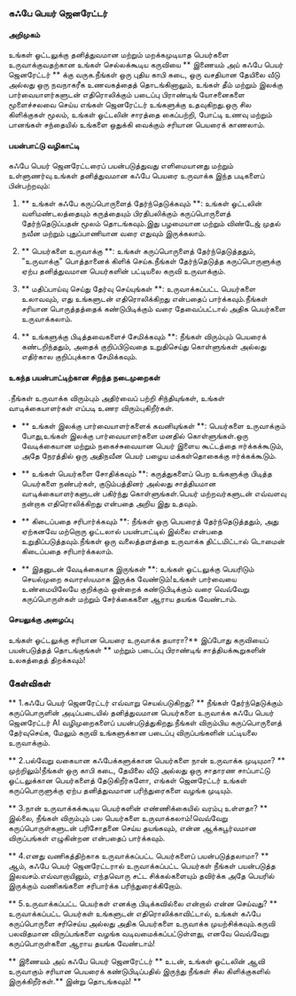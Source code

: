 ### கஃபே பெயர் ஜெனரேட்டர்

#### அறிமுகம்
உங்கள் ஓட்டலுக்கு தனித்துவமான மற்றும் மறக்கமுடியாத பெயர்களை உருவாக்குவதற்கான உங்கள் செல்லக்கூடிய கருவியை ** இணையம் அய் கஃபே பெயர் ஜெனரேட்டர் ** க்கு வருக.நீங்கள் ஒரு புதிய காபி கடை, ஒரு வசதியான தேயிலை வீடு அல்லது ஒரு நவநாகரீக உணவகத்தைத் தொடங்கினாலும், உங்கள் தீம் மற்றும் இலக்கு பார்வையாளர்களுடன் எதிரொலிக்கும் படைப்பு பிராண்டிங் யோசனைகளை மூளைச்சலவை செய்ய எங்கள் ஜெனரேட்டர் உங்களுக்கு உதவுகிறது.ஒரு சில கிளிக்குகள் மூலம், உங்கள் ஓட்டலின் சாரத்தை கைப்பற்றி, போட்டி உணவு மற்றும் பானங்கள் சந்தையில் உங்களை ஒதுக்கி வைக்கும் சரியான பெயரைக் காணலாம்.

#### பயன்பாட்டு வழிகாட்டி
கஃபே பெயர் ஜெனரேட்டரைப் பயன்படுத்துவது எளிமையானது மற்றும் உள்ளுணர்வு.உங்கள் தனித்துவமான கஃபே பெயரை உருவாக்க இந்த படிகளைப் பின்பற்றவும்:

1. ** உங்கள் கஃபே கருப்பொருளைத் தேர்ந்தெடுக்கவும் **: உங்கள் ஓட்டலின் வளிமண்டலத்தையும் கருத்தையும் பிரதிபலிக்கும் கருப்பொருளைத் தேர்ந்தெடுப்பதன் மூலம் தொடங்கவும்.இது பழமையான மற்றும் விண்டேஜ் முதல் நவீன மற்றும் புதுப்பாணியான வரை எதுவும் இருக்கலாம்.

2. ** பெயர்களை உருவாக்கு **: உங்கள் கருப்பொருளைத் தேர்ந்தெடுத்ததும், "உருவாக்கு" பொத்தானைக் கிளிக் செய்க.நீங்கள் தேர்ந்தெடுத்த கருப்பொருளுக்கு ஏற்ப தனித்துவமான பெயர்களின் பட்டியலை கருவி உருவாக்கும்.

3. ** மதிப்பாய்வு செய்து தேர்வு செய்யுங்கள் **: உருவாக்கப்பட்ட பெயர்களை உலாவவும், எது உங்களுடன் எதிரொலிக்கிறது என்பதைப் பார்க்கவும்.நீங்கள் சரியான பொருத்தத்தைக் கண்டுபிடிக்கும் வரை தேவைப்பட்டால் அதிக பெயர்களை உருவாக்கலாம்.

4. ** உங்களுக்கு பிடித்தவைகளைச் சேமிக்கவும் **: நீங்கள் விரும்பும் பெயரைக் கண்டறிந்ததும், அதைக் குறிப்பிடுவதை உறுதிசெய்து கொள்ளுங்கள் அல்லது எதிர்கால குறிப்புக்காக சேமிக்கவும்.

#### உகந்த பயன்பாட்டிற்கான சிறந்த நடைமுறைகள்
.நீங்கள் உருவாக்க விரும்பும் அதிர்வைப் பற்றி சிந்தியுங்கள், உங்கள் வாடிக்கையாளர்கள் எப்படி உணர விரும்புகிறீர்கள்.

- ** உங்கள் இலக்கு பார்வையாளர்களைக் கவனியுங்கள் **: பெயர்களை உருவாக்கும் போது, ​​உங்கள் இலக்கு பார்வையாளர்களை மனதில் கொள்ளுங்கள்.ஒரு வேடிக்கையான மற்றும் நகைச்சுவையான பெயர் இளைய கூட்டத்தை ஈர்க்கக்கூடும், அதே நேரத்தில் ஒரு அதிநவீன பெயர் பழைய மக்கள்தொகைக்கு ஈர்க்கக்கூடும்.

- ** உங்கள் பெயர்களை சோதிக்கவும் **: கருத்துகளைப் பெற உங்களுக்கு பிடித்த பெயர்களை நண்பர்கள், குடும்பத்தினர் அல்லது சாத்தியமான வாடிக்கையாளர்களுடன் பகிர்ந்து கொள்ளுங்கள்.பெயர் மற்றவர்களுடன் எவ்வளவு நன்றாக எதிரொலிக்கிறது என்பதை அறிய இது உதவும்.

- ** கிடைப்பதை சரிபார்க்கவும் **: நீங்கள் ஒரு பெயரைத் தேர்ந்தெடுத்ததும், அது ஏற்கனவே மற்றொரு ஓட்டலால் பயன்பாட்டில் இல்லை என்பதை உறுதிப்படுத்தவும்.நீங்கள் ஒரு வலைத்தளத்தை உருவாக்க திட்டமிட்டால் டொமைன் கிடைப்பதை சரிபார்க்கலாம்.

- ** இதனுடன் வேடிக்கையாக இருங்கள் **: உங்கள் ஓட்டலுக்கு பெயரிடும் செயல்முறை சுவாரஸ்யமாக இருக்க வேண்டும்!உங்கள் பார்வையை உண்மையிலேயே குறிக்கும் ஒன்றைக் கண்டுபிடிக்கும் வரை வெவ்வேறு கருப்பொருள்கள் மற்றும் சேர்க்கைகளை ஆராய தயங்க வேண்டாம்.

#### செயலுக்கு அழைப்பு
உங்கள் ஓட்டலுக்கு சரியான பெயரை உருவாக்க தயாரா?** இப்போது கருவியைப் பயன்படுத்தத் தொடங்குங்கள் ** மற்றும் படைப்பு பிராண்டிங் சாத்தியக்கூறுகளின் உலகத்தைத் திறக்கவும்!

### கேள்விகள்

** 1.கஃபே பெயர் ஜெனரேட்டர் எவ்வாறு செயல்படுகிறது? **
நீங்கள் தேர்ந்தெடுக்கும் கருப்பொருளின் அடிப்படையில் தனித்துவமான பெயர்களை உருவாக்க கஃபே பெயர் ஜெனரேட்டர் AI வழிமுறைகளைப் பயன்படுத்துகிறது.நீங்கள் விரும்பிய கருப்பொருளைத் தேர்வுசெய்க, மேலும் கருவி உங்களுக்கான படைப்பு விருப்பங்களின் பட்டியலை உருவாக்கும்.

** 2.பல்வேறு வகையான கஃபேக்களுக்கான பெயர்களை நான் உருவாக்க முடியுமா? **
முற்றிலும்!நீங்கள் ஒரு காபி கடை, தேயிலை வீடு அல்லது ஒரு சாதாரண சாப்பாட்டு ஓட்டலுக்கான பெயர்களைத் தேடுகிறீர்களோ, எங்கள் ஜெனரேட்டர் உங்கள் கருப்பொருளுக்கு ஏற்ப தனித்துவமான பரிந்துரைகளை வழங்க முடியும்.

** 3.நான் உருவாக்கக்கூடிய பெயர்களின் எண்ணிக்கையில் வரம்பு உள்ளதா? **
இல்லை, நீங்கள் விரும்பும் பல பெயர்களை உருவாக்கலாம்!வெவ்வேறு கருப்பொருள்களுடன் பரிசோதனை செய்ய தயங்கவும், என்ன ஆக்கபூர்வமான விருப்பங்கள் எழுகின்றன என்பதைப் பார்க்கவும்.

** 4.எனது வணிகத்திற்காக உருவாக்கப்பட்ட பெயர்களைப் பயன்படுத்தலாமா? **
ஆம், கஃபே பெயர் ஜெனரேட்டரால் உருவாக்கப்பட்ட பெயர்கள் நீங்கள் பயன்படுத்த இலவசம்.எவ்வாறாயினும், எந்தவொரு சட்ட சிக்கல்களையும் தவிர்க்க அதே பெயரில் இருக்கும் வணிகங்களை சரிபார்க்க பரிந்துரைக்கிறோம்.

** 5.உருவாக்கப்பட்ட பெயர்கள் எனக்கு பிடிக்கவில்லை என்றால் என்ன செய்வது? **
உருவாக்கப்பட்ட பெயர்கள் உங்களுடன் எதிரொலிக்காவிட்டால், உங்கள் கஃபே கருப்பொருளை சரிசெய்ய அல்லது அதிக பெயர்களை உருவாக்க முயற்சிக்கவும்.கருவி பலவிதமான விருப்பங்களை வழங்க வடிவமைக்கப்பட்டுள்ளது, எனவே வெவ்வேறு கருப்பொருள்களை ஆராய தயங்க வேண்டாம்!

** இணையம் அய் கஃபே பெயர் ஜெனரேட்டர் ** உடன், உங்கள் ஓட்டலின் ஆவி உருவாகும் சரியான பெயரைக் கண்டுபிடிப்பதில் இருந்து நீங்கள் சில கிளிக்குகளில் இருக்கிறீர்கள்.** இன்று தொடங்கவும்! **